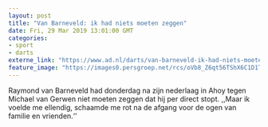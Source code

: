 ```yaml
---
layout: post
title: "Van Barneveld: ik had niets moeten zeggen"
date: Fri, 29 Mar 2019 13:01:00 GMT
categories: 
- sport 
- darts 
externe_link: "https://www.ad.nl/darts/van-barneveld-ik-had-niets-moeten-zeggen~a7a9cb44/"
feature_image: "https://images0.persgroep.net/rcs/oVb8_Z6qt56TShX6C1D1T_JKf2g/diocontent/144376877/_fitwidth/400/?appId=21791a8992982cd8da851550a453bd7f&quality=0.7"
---
```


Raymond van Barneveld had donderdag na zijn nederlaag in Ahoy tegen Michael van Gerwen niet moeten zeggen dat hij per direct stopt. ,,Maar ik voelde me ellendig, schaamde me rot na de afgang voor de ogen van familie en vrienden.‘’
